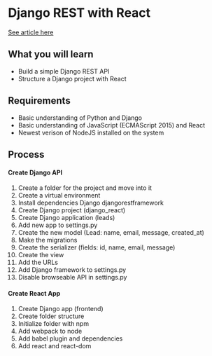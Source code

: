 # Django REST with React 
<a href="https://www.valentinog.com/blog/drf/">See article here</a>


## What you will learn
 - Build a simple Django REST API
 - Structure a Django project with React

## Requirements
 - Basic understanding of Python and Django
 - Basic understanding of JavaScript (ECMAScript 2015) and React
 - Newest verison of NodeJS installed on the system 

## Process
#### Create Django API
1. Create a folder for the project and move into it
2. Create a virtual environment
3. Install dependencies Django djangorestframework
4. Create Django project (django_react)
5. Create Django application (leads)
6. Add new app to settings.py
7. Create the new model (Lead: name, email, message, created_at)
8. Make the migrations
9. Create the serializer (fields: id, name, email, message)
10. Create the view
11. Add the URLs
12. Add Django framework to settings.py
13. Disable browseable API in settings.py

#### Create React App
1. Create Django app (frontend)
2. Create folder structure
3. Initialize folder with npm
4. Add webpack to node
5. Add babel plugin and dependencies
6. Add react and react-dom

